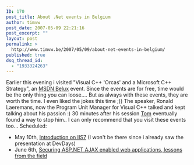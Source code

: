 ```yaml
---
ID: 170
post_title: About .Net events in Belgium
author: timvw
post_date: 2007-05-09 22:21:16
post_excerpt: ""
layout: post
permalink: >
  http://www.timvw.be/2007/05/09/about-net-events-in-belgium/
published: true
dsq_thread_id:
  - "1933324263"
---
```

<p>Earlier this evening i visited "Visual C++ 'Orcas' and a Microsoft C++ Strategy", an <a href="http://www.microsoft.com/belux/msdn/nl/default.mspx">MSDN Belux</a> event. Since the events are for free, time would be the only thing you can loose.... But as always with these events, they are worth the time. I even liked the jokes this time ;)) The speaker, Ronald Laeremans, now the Program Unit Manager for Visual C++ talked and kept talking about his passion :) 30 minutes after his session <a href="http://blogs.msdn.com/tommer/">Tom</a> eventually found a way to stop him.. I can only recommend that you visit these events too... Scheduled:</p>
<ul>
<li>May 10th, <a href="http://www.visug.be/Default.aspx">Introduction on IIS7</a> (I won't be there since i already saw the presentation at DevDays)</li>
<li>June 6th, <a href="http://msevents.microsoft.com/CUI/EventDetail.aspx?EventID=1032340308&Culture=en-US">Securing ASP.NET AJAX enabled web applications, lessons from the field</a></li>
</ul>